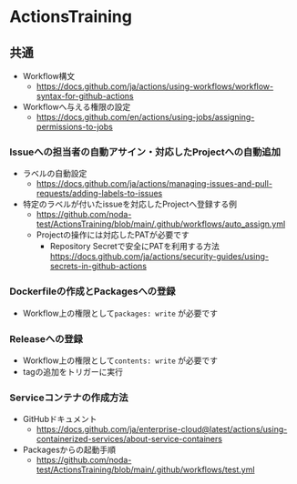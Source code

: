 # ActionsTraining
## 共通
- Workflow構文
  - https://docs.github.com/ja/actions/using-workflows/workflow-syntax-for-github-actions
- Workflowへ与える権限の設定
  - https://docs.github.com/en/actions/using-jobs/assigning-permissions-to-jobs
  
### Issueへの担当者の自動アサイン・対応したProjectへの自動追加
- ラベルの自動設定
  - https://docs.github.com/ja/actions/managing-issues-and-pull-requests/adding-labels-to-issues
- 特定のラベルが付いたissueを対応したProjectへ登録する例
  - https://github.com/noda-test/ActionsTraining/blob/main/.github/workflows/auto_assign.yml
  - Projectの操作には対応したPATが必要です
    - Repository Secretで安全にPATを利用する方法
      https://docs.github.com/ja/actions/security-guides/using-secrets-in-github-actions  

### Dockerfileの作成とPackagesへの登録
- Workflow上の権限として`packages: write` が必要です

### Releaseへの登録
- Workflow上の権限として`contents: write` が必要です
- tagの追加をトリガーに実行

### Serviceコンテナの作成方法
- GitHubドキュメント
  - https://docs.github.com/ja/enterprise-cloud@latest/actions/using-containerized-services/about-service-containers
- Packagesからの起動手順
  - https://github.com/noda-test/ActionsTraining/blob/main/.github/workflows/test.yml

### 
